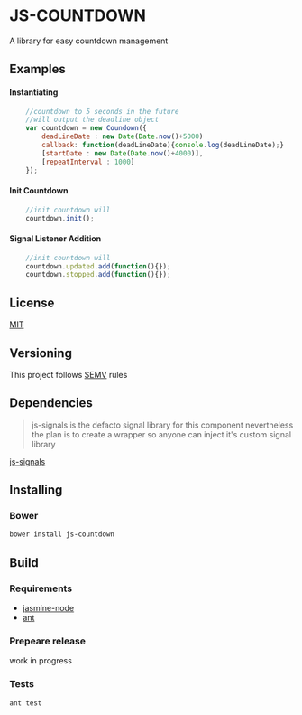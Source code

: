 # JS-COUNTDOWN

A library for easy countdown management
## Examples
#### Instantiating

```javascript
    //countdown to 5 seconds in the future
    //will output the deadline object
    var countdown = new Coundown({
        deadLineDate : new Date(Date.now()+5000)
        callback: function(deadLineDate){console.log(deadLineDate);}
        [startDate : new Date(Date.now()+4000)],
        [repeatInterval : 1000]
    });
```
#### Init Countdown

```javascript
    //init countdown will
    countdown.init();
```
#### Signal Listener Addition

```javascript
    //init countdown will
    countdown.updated.add(function(){});
    countdown.stopped.add(function(){});
```
## License

[MIT](http://opensource.org/licenses/mit-license.php)

## Versioning

This project follows [SEMV](http://semver.org) rules

## Dependencies

> js-signals is the defacto signal library for this component
> nevertheless the plan is to create a wrapper so
> anyone can inject it's custom signal library

[js-signals](https://github.com/millermedeiros/js-signals)
## Installing
### Bower

```bash
bower install js-countdown
```
## Build
### Requirements

+ [jasmine-node](https://github.com/mhevery/jasmine-node)
+ [ant](http://ant.apache.org)

### Prepeare release

work in progress

### Tests

```bash
ant test
```
